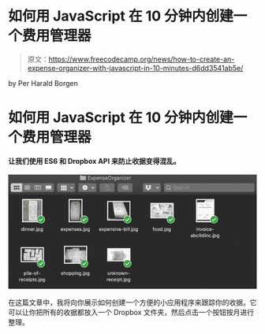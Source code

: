 # 如何用 JavaScript 在 10 分钟内创建一个费用管理器

> 原文：<https://www.freecodecamp.org/news/how-to-create-an-expense-organizer-with-javascript-in-10-minutes-d6dd3541ab5e/>

by Per Harald Borgen

# 如何用 JavaScript 在 10 分钟内创建一个费用管理器

#### 让我们使用 ES6 和 Dropbox API 来防止收据变得混乱。

![8wK59ea3CJIUcrFu6EXhbWZBcEXSCTQFW6I3](img/3dfe1f99f582e888f75890d86568b1d8.png)

在这篇文章中，我将向你展示如何创建一个方便的小应用程序来跟踪你的收据。它可以让你把所有的收据都放入一个 Dropbox 文件夹，然后点击一个按钮按月进行整理。